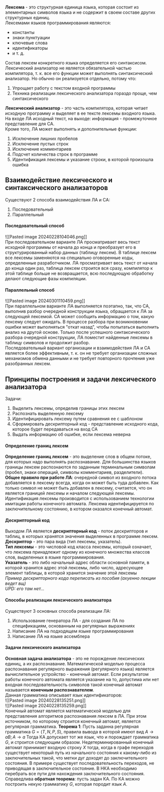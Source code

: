 **Лексема** - это структурная единица языка, которая состоит из элементарных символов языка и не содержит в своем составе других структурных единиц.  
Лексемами языков программирования являются:
- константы
- знаки пунктуации
- ключевые слова
- идентификаторы
- и т. д.
  
Состав лексем конкретного языка определяется его синтаксисом.  
Лексический анализатор не является обязательной частью компилятора, т. к. все его функции может выполнять синтаксический анализатор. Но обычно он реализуется отдельно, потому что:
1. Упрощает работу с текстом входной программы
2. Техника реализации лексического анализатора гораздо проще, чем синтаксического
  
**Лексический анализатор** - это часть компилятора, которая читает исходную программу и выделяет в ее тексте лексемы входного языка. На входе ЛА исходный текст, на выходе: информация - промежуточное представление для СА.  
Кроме того, ЛА может выполнять и дополнительные функции:
1. Исключение лишних пробелов
2. Исключение пустых строк
3. Исключение комментариев
4. Подсчет количества строк в программе
5. Идентификация лексемы и указание строки, в которой произошла ошибка
  
## Взаимодействие лексического и синтаксического анализаторов
Существуют 2 способа взаимодействия ЛА и СА:
1. Последовательный
2. Параллельный
#### Последовательный способ
![[Pasted image 20240228104046.png]]  
При последовательном варианте ЛА просматривает весь текст исходной программы от начала до конца и преобразует его в структурированный набор данных (таблицу лексем). В таблице лексем все лексемы заменяются на специально оговоренные коды, определенные разработчиком. ЛА просматривает весь текст от начала до конца один раз, таблица лексем строится вся сразу, компилятор к этой таблице больше не возвращается, всю последующую обработку делают следующие фазы компиляции.
#### Параллельный способ
![[Pasted image 20240301110459.png]]  
При параллельном варианте ЛА выполняется поэтапно, так, что СА, выполнив разбор очередной конструкции языка, обращается к ЛА за следующей лексемой. СА может сообщить информацию о том, какую лексему следует ожидать. В процессе разбора при возникновении ошибки может выполняться "откат назад", чтобы попытаться выполнить анализ на другой основе. Только после успешного синтаксического разбора очередной конструкции, ЛА поместит найденные лексемы в таблицу символов и продолжит разбор.  
Последовательный вариант организации и взаимодействия ЛА и СА является более эффективным, т. к. он не требует организации сложных механизмов обмена данными и не требует повторного прочтения уже разобранных лексем.
## Принципы построения и задачи лексического анализатора
Задачи:
1. Выделить лексемы, определив границы этих лексем
2. Распознать выделенную лексему
3. Идентифицировать лексему путем сравнения ее с шаблоном
4. Сформировать дескрипторный код - представление исходного кода, которое будет передаваться на вход СА
5. Выдать информацию об ошибке, если лексема неверна
#### Определение границ лексем
**Определение границ лексем** - это выделение слов в общем потоке, для которых надо выполнять распознавание. Для большинства языков границы лексем распознаются по заданным терминальным символам (пробел, знаки операций, символы комментариев, разделители).  
**Общее правило при работе ЛА**: очередной символ из входного потока добавляется в лексему всегда, когда он может быть туда добавлен. Как только символ не может быть добавлен в лексему, считается, что он является границей лексемы и началом следующей лексемы.
Идентификация лексемы производится с использованием технологии имитации работы конечного автомата. Лексема идентифицируется по заключительному состоянию, в котором оказался конечный автомат.  
#### Дескрипторный код
Выходом ЛА является **дескрипторный код** - поток дескрипторов и таблиц, в которых хранятся значения выделенных в программе лексем.  
**Дескриптор** - это пара вида (тип лексемы, указатель).  
**Тип лексемы** - это числовой код класса лексемы, который означает, что лексема принадлежит одному из конечного множества классов слов, выделенных в языке программирования.  
**Указатель** - это либо начальный адрес области основной памяти, в которой хранится адрес этой лексемы, либо число, адресующее элемент таблицы, в которой хранится значение этой лексемы  
*Пример дескрипторного кода переписать из пособия (ахуенно лекции ведет вщ)*  
*UPD: его там нет...*
#### Способы реализации лексического анализатора
Существуют 3 основных способа реализации ЛА:
1. Использование генератора ЛА - для создания ЛА по спецификациям, основанным на регулярных выражениях
2. Написание ЛА на подходящем языке программирования
3. Написание ЛА на языке ассемблера
#### Задачи лексического анализатора
**Основная задача анализатора** - это не порождение лексических единиц, а их распознавание. Математической моделью процесса распознавания регулярного выражения (регулярного языка) является вычислительное устройство - конечный автомат. Если результатом работы конечного автомата является указание на то, допустима или нет входная последовательность символов такой конечный автомат называется **конечным распознавателем**.  
Данная грамматика описывает язык идентификаторов:  
![[Pasted image 20240228135251.png]]  
![[Pasted image 20240228135259.png]]  
Конечный автомат является математической моделью для представления алгоритмов распознавания лексем в ЛА. При этом источником, по которому строится конечный автомат, является регулярная грамматика.
**Теорема 1**: Пусть заданна регулярная грамматика $G = (T, N, P, S)$, правила вывода в которой имеют вид $A→aB; A→a$ Тогда КА допускает тот же язык, что и порождает грамматика $G$, и строится следующим образом. Недетерминированный конечный автомат принимает входную строку $X$ тогда, когда в графе переходов существует некоторый путь из начального состояния к какому-либо из заключительных такой, что метки дуг доходят до заключительного состояния. В примере существует последовательность переходов, не приводящая в заключительное состояние. В НКА необходимо перебрать все пути для нахождения заключительного состояния. Справедлива **обратная теорема**: пусть задан КА. По КА можно построить некую грамматику $G$, которая породит язык $A$.
